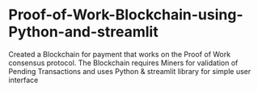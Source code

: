 # Proof-of-Work-Blockchain-using-Python-and-streamlit
Created a Blockchain for payment that works on the Proof of Work consensus protocol. The Blockchain requires Miners for validation of Pending Transactions and uses Python &amp; streamlit library for simple user interface
